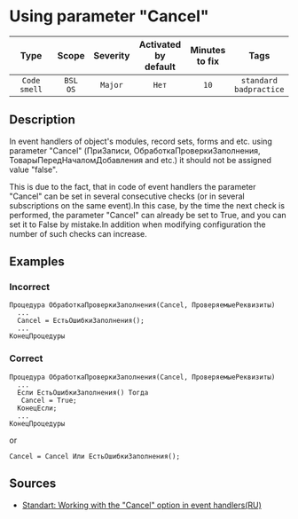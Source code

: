 # Using parameter "Cancel"

| Type | Scope | Severity | Activated<br/>by default | Minutes<br/>to fix | Tags |
| :-: | :-: | :-: | :-: | :-: | :-: |
| `Code smell` | `BSL`<br/>`OS` | `Major` | `Нет` | `10` | `standard`<br/>`badpractice` |


## <TODO PARAMS>

## Description

In event handlers of object's modules, record sets, forms and etc. using parameter "Cancel" (ПриЗаписи, ОбработкаПроверкиЗаполнения, ТоварыПередНачаломДобавления and etc.) it should not be assigned value "false".

This is due to the fact, that in code of event handlers the parameter "Cancel" can be set in several consecutive checks (or in several subscriptions on the same event).In this case, by the time the next check is performed, the parameter "Cancel" can already be set to True, and you can set it to False by mistake.In addition when modifying configuration the number of such checks can increase.

## Examples

### Incorrect

```bsl
Процедура ОбработкаПроверкиЗаполнения(Cancel, ПроверяемыеРеквизиты)
  ...
  Cancel = ЕстьОшибкиЗаполнения();
  ...
КонецПроцедуры
```

### Correct

```bsl
Процедура ОбработкаПроверкиЗаполнения(Cancel, ПроверяемыеРеквизиты)
  ...
  Если ЕстьОшибкиЗаполнения() Тогда
   Cancel = True;
  КонецЕсли;
  ...
КонецПроцедуры
```

or

```bsl
Cancel = Cancel Или ЕстьОшибкиЗаполнения();
```

## Sources

* [Standart: Working with the "Cancel" option in event handlers(RU)](https://its.1c.ru/db/v8std#content:686:hdoc)
